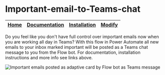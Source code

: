 # Important-email-to-Teams-chat

| [Home](https://github.com/burnwalled/Important-email-to-Teams-chat/wiki/Home) | [Documentation](https://github.com/burnwalled/Important-email-to-Teams-chat/wiki/Documentation) | [Installation](https://github.com/burnwalled/Important-email-to-Teams-chat/wiki/Installation) | [Modify](https://github.com/burnwalled/Important-email-to-Teams-chat/wiki/Modify) |
| ---- | ---- | ---- | ---- |

Do you feel like you don't have full control over important emails now when you are working all day in Teams?
With this flow in Power Automate all new emails to your inbox marked important will be posted as a Teams chat message to you from the Flow bot.
For documentation, installation instructions and more info see links above.

![Important emails posted as adaptive card by Flow bot as Teams message](https://raw.githubusercontent.com/burnwalled/Important-email-to-Teams-chat/main/Pics/postedadaptivecard.PNG)
